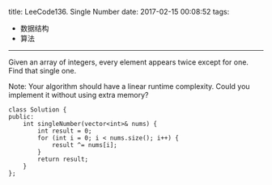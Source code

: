 title: LeeCode136. Single Number
date: 2017-02-15 00:08:52
tags:
- 数据结构
- 算法
---

Given an array of integers, every element appears twice except for one. Find that single one.

Note:
Your algorithm should have a linear runtime complexity. Could you implement it without using extra memory?

```
class Solution {
public:
    int singleNumber(vector<int>& nums) {
        int result = 0;
        for (int i = 0; i < nums.size(); i++) {
            result ^= nums[i];
        }
        return result;
    }
};
```
